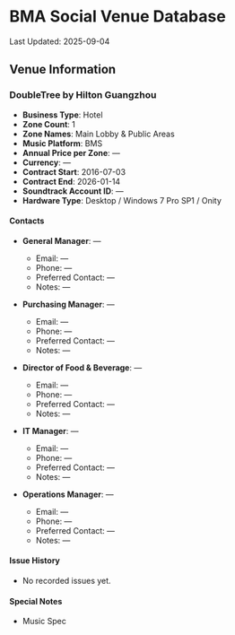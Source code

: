 # BMA Social Venue Database

Last Updated: 2025-09-04

## Venue Information

### DoubleTree by Hilton Guangzhou
- **Business Type**: Hotel
- **Zone Count**: 1
- **Zone Names**: Main Lobby & Public Areas
- **Music Platform**: BMS
- **Annual Price per Zone**: —
- **Currency**: —
- **Contract Start**: 2016-07-03
- **Contract End**: 2026-01-14
- **Soundtrack Account ID**: —
- **Hardware Type**: Desktop / Windows 7 Pro SP1 / Onity

#### Contacts
- **General Manager**: —
  - Email: —
  - Phone: —
  - Preferred Contact: —
  - Notes: —

- **Purchasing Manager**: —
  - Email: —
  - Phone: —
  - Preferred Contact: —
  - Notes: —

- **Director of Food & Beverage**: —
  - Email: —
  - Phone: —
  - Preferred Contact: —
  - Notes: —

- **IT Manager**: —
  - Email: —
  - Phone: —
  - Preferred Contact: —
  - Notes: —

- **Operations Manager**: —
  - Email: —
  - Phone: —
  - Preferred Contact: —
  - Notes: —

#### Issue History
- No recorded issues yet.

#### Special Notes
- Music Spec
